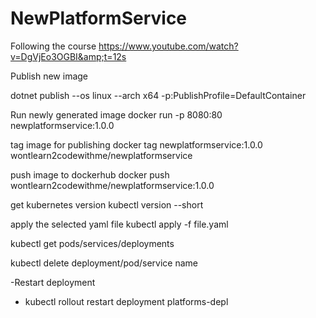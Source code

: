 # NewPlatformService
Following the course https://www.youtube.com/watch?v=DgVjEo3OGBI&amp;t=12s

Publish new image

dotnet publish --os linux --arch x64 -p:PublishProfile=DefaultContainer

Run newly generated image
docker run -p 8080:80 newplatformservice:1.0.0

tag image for publishing
docker tag newplatformservice:1.0.0 wontlearn2codewithme/newplatformservice

push image to dockerhub 
docker push wontlearn2codewithme/newplatformservice:1.0.0

get kubernetes version
kubectl version --short

apply the selected yaml file
kubectl apply -f file.yaml

kubectl get pods/services/deployments

kubectl delete deployment/pod/service name

 -Restart deployment
- kubectl rollout restart deployment platforms-depl